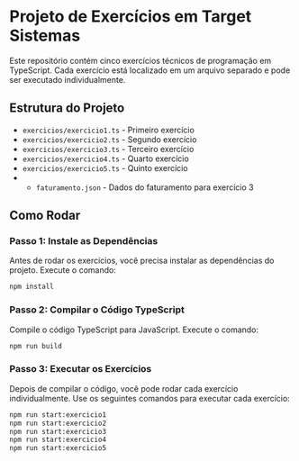 # Projeto de Exercícios em Target Sistemas

Este repositório contém cinco exercícios técnicos de programação em TypeScript. Cada exercício está localizado em um arquivo separado e pode ser executado individualmente.

## Estrutura do Projeto

- `exercicios/exercicio1.ts` - Primeiro exercício
- `exercicios/exercicio2.ts` - Segundo exercício
- `exercicios/exercicio3.ts` - Terceiro exercício
- `exercicios/exercicio4.ts` - Quarto exercício
- `exercicios/exercicio5.ts` - Quinto exercício
- - `faturamento.json` - Dados do faturamento para exercício 3

## Como Rodar

### Passo 1: Instale as Dependências

Antes de rodar os exercícios, você precisa instalar as dependências do projeto. Execute o comando:

```bash
npm install
```

### Passo 2: Compilar o Código TypeScript
Compile o código TypeScript para JavaScript. Execute o comando:

```bash
npm run build
```

### Passo 3: Executar os Exercícios
Depois de compilar o código, você pode rodar cada exercício individualmente. Use os seguintes comandos para executar cada exercício:

```bash
npm run start:exercicio1
npm run start:exercicio2
npm run start:exercicio3
npm run start:exercicio4
npm run start:exercicio5
```